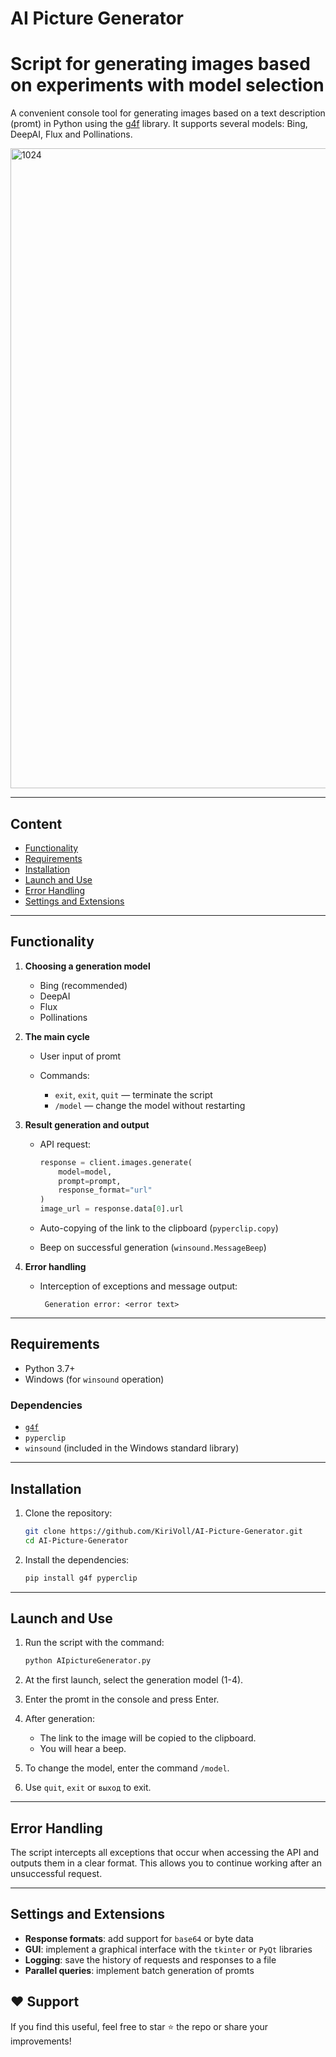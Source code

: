 # AI Picture Generator
# Script for generating images based on experiments with model selection

A convenient console tool for generating images based on a text description (promt) in Python using the [g4f](https://github.com/xtekky/gpt4free ) library. It supports several models: Bing, DeepAI, Flux and Pollinations.

<img width="1024" height="1024" alt="1024" src="https://github.com/user-attachments/assets/4efbbce6-505e-40fd-bf0b-c4703a066db0" />

---

## Content

* [Functionality](#functionality)
* [Requirements](#requirements)
* [Installation](#installation)
* [Launch and Use](#launch-and-use)
* [Error Handling](#error-handling)
* [Settings and Extensions](#settings-and-extensions)

---

## Functionality

1. **Choosing a generation model**

   * Bing (recommended)
   * DeepAI
   * Flux
   * Pollinations
2. **The main cycle**

   * User input of promt
   * Commands:

     * `exit`, `exit`, `quit` — terminate the script
     * `/model` — change the model without restarting
3. **Result generation and output**

   * API request:

     ```python
     response = client.images.generate(
         model=model,
         prompt=prompt,
         response_format="url"
     )
     image_url = response.data[0].url
     ```
   * Auto-copying of the link to the clipboard (`pyperclip.copy`)
   * Beep on successful generation (`winsound.MessageBeep`)
4. **Error handling**

   * Interception of exceptions and message output:

     ```text
      Generation error: <error text>
     ```

---

## Requirements

* Python 3.7+
* Windows (for `winsound` operation)

### Dependencies

* [`g4f`](https://pypi.org/project/g4f/)
* `pyperclip`
* `winsound` (included in the Windows standard library)

---

## Installation

1. Clone the repository:

   ```bash
   git clone https://github.com/KiriVoll/AI-Picture-Generator.git
   cd AI-Picture-Generator
   ```
2. Install the dependencies:

   ```bash
   pip install g4f pyperclip
   ```

---

## Launch and Use

1. Run the script with the command:

   ```bash
   python AIpictureGenerator.py
   ```
2. At the first launch, select the generation model (1-4).
3. Enter the promt in the console and press Enter.
4. After generation:

   * The link to the image will be copied to the clipboard.
   * You will hear a beep.
5. To change the model, enter the command `/model`.
6. Use `quit`, `exit` or `выход` to exit.

---

## Error Handling

The script intercepts all exceptions that occur when accessing the API and outputs them in a clear format. This allows you to continue working after an unsuccessful request.

---

## Settings and Extensions

* **Response formats**: add support for `base64` or byte data
* **GUI**: implement a graphical interface with the `tkinter` or `PyQt` libraries
* **Logging**: save the history of requests and responses to a file
* **Parallel queries**: implement batch generation of promts

## ❤️ Support
If you find this useful, feel free to star ⭐ the repo or share your improvements!
